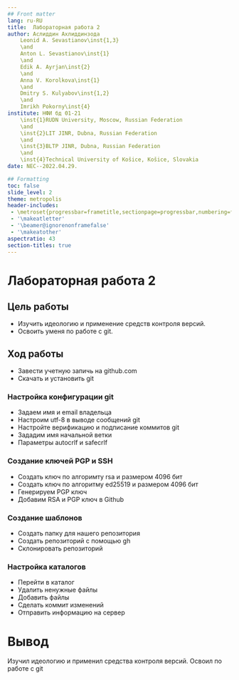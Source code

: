 ```yaml
---
## Front matter
lang: ru-RU
title:  Лабораторная работа 2
author: Аслиддин Ахлиддинзода
	Leonid A. Sevastianov\inst{1,3}
	\and
	Anton L. Sevastianov\inst{1}
	\and
	Edik A. Ayrjan\inst{2}
	\and
	Anna V. Korolkova\inst{1}
	\and
	Dmitry S. Kulyabov\inst{1,2}
	\and
	Imrikh Pokorny\inst{4}
institute: НФИ бд 01-21
	\inst{1}RUDN University, Moscow, Russian Federation
	\and
	\inst{2}LIT JINR, Dubna, Russian Federation
	\and
	\inst{3}BLTP JINR, Dubna, Russian Federation
	\and
	\inst{4}Technical University of Košice, Košice, Slovakia
date: NEC--2022.04.29.

## Formatting
toc: false
slide_level: 2
theme: metropolis
header-includes: 
 - \metroset{progressbar=frametitle,sectionpage=progressbar,numbering=fraction}
 - '\makeatletter'
 - '\beamer@ignorenonframefalse'
 - '\makeatother'
aspectratio: 43
section-titles: true
---
```


# Лабораторная работа 2

## Цель работы

- Изучить идеологию и применение средств контроля версий.
- Освоить уменя по работе с git.

## Ход работы

- Завести учетную запичь на github.com
- Скачать и установить git

### Настройка конфигурации git
- Задаем имя и email владельца
- Настроим utf-8 в выводе сообщений git
- Настройте верификацию и подписание коммитов git
- Зададим имя начальной ветки
- Параметры autocrlf и safecrlf

### Создание ключей PGP и SSH 
- Создать ключ по алгоримту rsa и размером 4096 бит 
- Создать ключ по алгоритму еd25519 и размером 4096 бит 
- Генерируем PGP ключ
- Добавим RSA и PGP ключ в Github

### Создание шаблонов

- Создать папку для нашего репозитория 
- Создать репозиторий с помощью gh
- Склонировать репозиторий

### Настройка каталогов 

- Перейти в каталог 
- Удалить ненужные файлы
- Добавить файлы
- Сделать коммит изменений
- Отправить информацию на сервер

# Вывод
Изучил идеологию и применил средства контроля версий. Освоил по работе с git